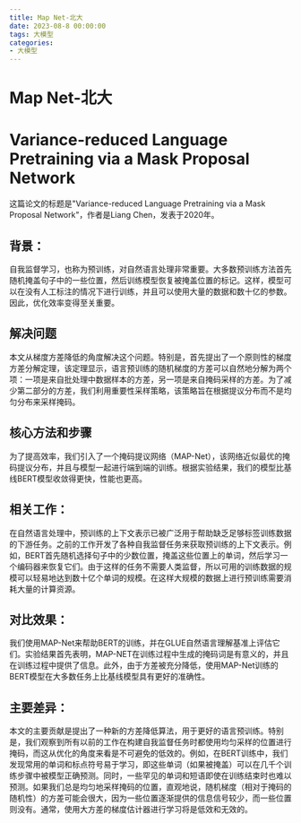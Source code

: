 ```yaml
---
title: Map Net-北大
date: 2023-08-8 00:00:00
tags: 大模型
categories:
- 大模型
---
```

# Map Net-北大
# Variance-reduced Language Pretraining via a Mask Proposal Network
这篇论文的标题是"Variance-reduced Language Pretraining via a Mask Proposal Network"，作者是Liang Chen，发表于2020年。

## 背景：
自我监督学习，也称为预训练，对自然语言处理非常重要。大多数预训练方法首先随机掩盖句子中的一些位置，然后训练模型恢复被掩盖位置的标记。这样，模型可以在没有人工标注的情况下进行训练，并且可以使用大量的数据和数十亿的参数。因此，优化效率变得至关重要。

## 解决问题
本文从梯度方差降低的角度解决这个问题。特别是，首先提出了一个原则性的梯度方差分解定理，该定理显示，语言预训练的随机梯度的方差可以自然地分解为两个项：一项是来自批处理中数据样本的方差，另一项是来自掩码采样的方差。为了减少第二部分的方差，我们利用重要性采样策略，该策略旨在根据提议分布而不是均匀分布来采样掩码。
<!-- more -->
## 核心方法和步骤
为了提高效率，我们引入了一个掩码提议网络（MAP-Net），该网络近似最优的掩码提议分布，并且与模型一起进行端到端的训练。根据实验结果，我们的模型比基线BERT模型收敛得更快，性能也更高。

## 相关工作：
在自然语言处理中，预训练的上下文表示已被广泛用于帮助缺乏足够标签训练数据的下游任务。之前的工作开发了各种自我监督任务来获取预训练的上下文表示。例如，BERT首先随机选择句子中的少数位置，掩盖这些位置上的单词，然后学习一个编码器来恢复它们。由于这样的任务不需要人类监督，所以可用的训练数据的规模可以轻易地达到数十亿个单词的规模。在这样大规模的数据上进行预训练需要消耗大量的计算资源。

## 对比效果：
我们使用MAP-Net来帮助BERT的训练，并在GLUE自然语言理解基准上评估它们。实验结果首先表明，MAP-NET在训练过程中生成的掩码词是有意义的，并且在训练过程中提供了信息。此外，由于方差被充分降低，使用MAP-Net训练的BERT模型在大多数任务上比基线模型具有更好的准确性。

## 主要差异：
本文的主要贡献是提出了一种新的方差降低算法，用于更好的语言预训练。特别是，我们观察到所有以前的工作在构建自我监督任务时都使用均匀采样的位置进行掩码，而这从优化的角度来看是不可避免的低效的。例如，在BERT训练中，我们发现常用的单词和标点符号易于学习，即这些单词（如果被掩盖）可以在几千个训练步骤中被模型正确预测。同时，一些罕见的单词和短语即使在训练结束时也难以预测。如果我们总是均匀地采样掩码的位置，直观地说，随机梯度（相对于掩码的随机性）的方差可能会很大，因为一些位置逐渐提供的信息信号较少，而一些位置则没有。通常，使用大方差的梯度估计器进行学习将是低效和无效的。

